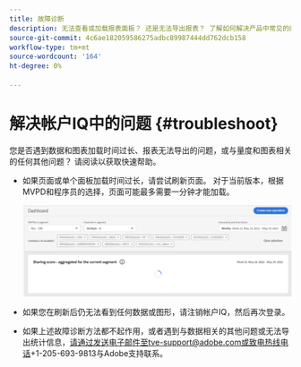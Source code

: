 ```yaml
---
title: 故障诊断
description: 无法查看或加载报表面板？ 还是无法导出报表？ 了解如何解决产品中常见的问题。
source-git-commit: 4c6ae182059586275adbc89987444dd762dcb158
workflow-type: tm+mt
source-wordcount: '164'
ht-degree: 0%

---
```



# 解决帐户IQ中的问题 {#troubleshoot}

您是否遇到数据和图表加载时间过长、报表无法导出的问题，或与量度和图表相关的任何其他问题？ 请阅读以获取快速帮助。

* 如果页面或单个面板加载时间过长，请尝试刷新页面。 对于当前版本，根据MVPD和程序员的选择，页面可能最多需要一分钟才能加载。

   ![](assets/troubleshoot.png)

* 如果您在刷新后仍无法看到任何数据或图形，请注销帐户IQ，然后再次登录。

* 如果上述故障诊断方法都不起作用，或者遇到与数据相关的其他问题或无法导出统计信息，请通过发送电子邮件至tve-support@adobe.com或致电热线电话+1-205-693-9813与Adobe支持联系。
